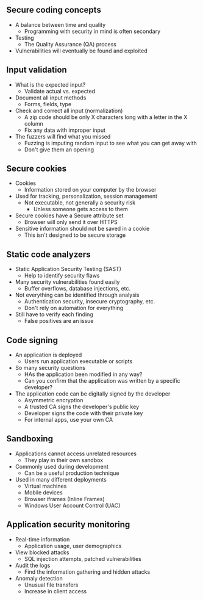 ## Secure coding concepts
- A balance between time and quality
	- Programming with security in mind is often secondary
- Testing
	- The Quality Assurance (QA) process
- Vulnerabilities will eventually be found and exploited
## Input validation
- What is the expected input?
	- Validate actual vs. expected
- Document all input methods
	- Forms, fields, type
- Check and correct all input (normalization)
	- A zip code should be only X characters long with a letter in the X column
	- Fix any data with improper input
- The fuzzers will find what you missed
	- Fuzzing is imputing random input to see what you can get away with
	- Don't give them an opening
## Secure cookies
- Cookies
	- Information stored on your computer by the browser
- Used for tracking, personalization, session management
	- Not executable, not generally a security risk
		- Unless someone gets access to them
- Secure cookies have a Secure attribute set
	- Browser will only send it over HTTPS
- Sensitive information should not be saved in a cookie
	- This isn't designed to be secure storage
## Static code analyzers
- Static Application Security Testing (SAST)
	- Help to identify security flaws
- Many security vulnerabilities found easily
	- Buffer overflows, database injections, etc.
- Not everything can be identified through analysis
	- Authentication security, insecure cryptography, etc.
	- Don't rely on automation for everything
- Still have to verify each finding
	- False positives are an issue
## Code signing
- An application is deployed
	- Users run application executable or scripts
- So many security questions
	- HAs the application been modified in any way?
	- Can you confirm that the application was written by a specific developer?
- The application code can be digitally signed by the developer
	- Asymmetric encryption
	- A trusted CA signs the developer's public key
	- Developer signs the code with their private key
	- For internal apps, use your own CA
## Sandboxing
- Applications cannot access unrelated resources
	- They play in their own sandbox
- Commonly used during development
	- Can be a useful production technique
- Used in many different deployments
	- Virtual machines
	- Mobile devices
	- Browser iframes (Inline Frames)
	- Windows User Account Control (UAC)
## Application security monitoring
- Real-time information
	- Application usage, user demographics
- View blocked attacks
	- SQL injection attempts, patched vulnerabilities
- Audit the logs
	- Find the information gathering and hidden attacks
- Anomaly detection
	- Unusual file transfers
	- Increase in client access